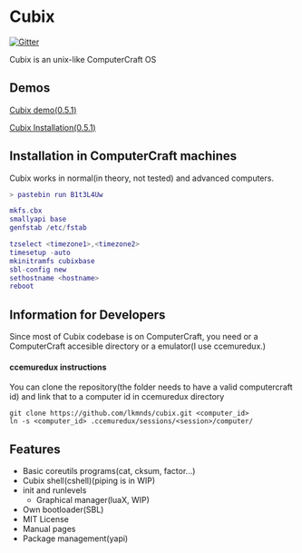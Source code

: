 # Cubix

[![Gitter](https://badges.gitter.im/lkmnds/cubix.svg)](https://gitter.im/lkmnds/cubix?utm_source=badge&utm_medium=badge&utm_campaign=pr-badge)

Cubix is an unix-like ComputerCraft OS

## Demos

[Cubix demo(0.5.1)](https://www.youtube.com/watch?v=SZ-8C3hH3F4)

[Cubix Installation(0.5.1)](https://www.youtube.com/watch?v=sxkpyHpaJRY)

## Installation in ComputerCraft machines

Cubix works in normal(in theory, not tested) and advanced computers.

```lua
> pastebin run B1t3L4Uw

mkfs.cbx
smallyapi base
genfstab /etc/fstab

tzselect <timezone1>,<timezone2>
timesetup -auto
mkinitramfs cubixbase
sbl-config new
sethostname <hostname>
reboot
```

## Information for Developers

Since most of Cubix codebase is on ComputerCraft, you need or a ComputerCraft accesible directory or a emulator(I use ccemuredux.)

#### ccemuredux instructions
You can clone the repository(the folder needs to have a valid computercraft id) and link that to a computer id in ccemuredux directory
```
git clone https://github.com/lkmnds/cubix.git <computer_id>
ln -s <computer_id> .ccemuredux/sessions/<session>/computer/
```

## Features

 * Basic coreutils programs(cat, cksum, factor...)
 * Cubix shell(cshell)(piping is in WIP)
 * init and runlevels
   * Graphical manager(luaX, WIP)
 * Own bootloader(SBL)
 * MIT License
 * Manual pages
 * Package management(yapi)

